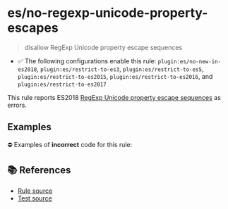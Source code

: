 # es/no-regexp-unicode-property-escapes
> disallow RegExp Unicode property escape sequences

- ✅ The following configurations enable this rule: `plugin:es/no-new-in-es2018`, `plugin:es/restrict-to-es3`, `plugin:es/restrict-to-es5`, `plugin:es/restrict-to-es2015`, `plugin:es/restrict-to-es2016`, and `plugin:es/restrict-to-es2017`

This rule reports ES2018 [RegExp Unicode property escape sequences](https://github.com/tc39/proposal-regexp-unicode-property-escapes#readme) as errors.

## Examples

⛔ Examples of **incorrect** code for this rule:

<eslint-playground type="bad" code="/*eslint es/no-regexp-unicode-property-escapes: error */
const r1 = /\p{Script=Hiragana}+/u
" />

## 📚 References

- [Rule source](https://github.com/mysticatea/eslint-plugin-es/blob/v4.1.0/lib/rules/no-regexp-unicode-property-escapes.js)
- [Test source](https://github.com/mysticatea/eslint-plugin-es/blob/v4.1.0/tests/lib/rules/no-regexp-unicode-property-escapes.js)
